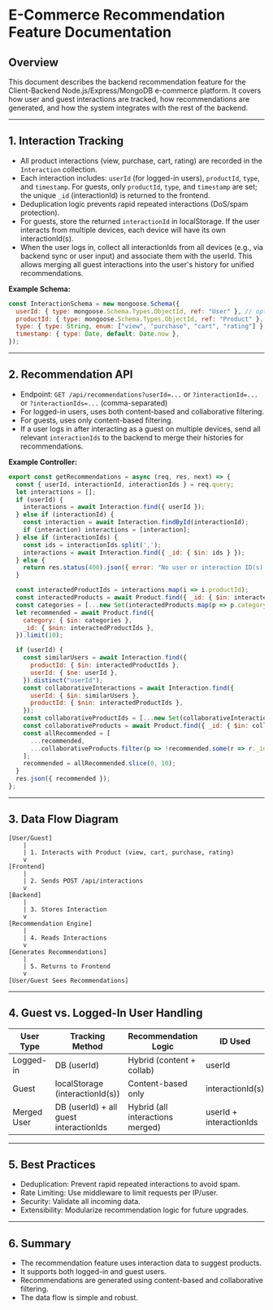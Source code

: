 # E-Commerce Recommendation Feature Documentation

## Overview
This document describes the backend recommendation feature for the Client-Backend Node.js/Express/MongoDB e-commerce platform. It covers how user and guest interactions are tracked, how recommendations are generated, and how the system integrates with the rest of the backend.

---


## 1. Interaction Tracking
- All product interactions (view, purchase, cart, rating) are recorded in the `Interaction` collection.
- Each interaction includes: `userId` (for logged-in users), `productId`, `type`, and `timestamp`. For guests, only `productId`, `type`, and `timestamp` are set; the unique `_id` (interactionId) is returned to the frontend.
- Deduplication logic prevents rapid repeated interactions (DoS/spam protection).
- For guests, store the returned `interactionId` in localStorage. If the user interacts from multiple devices, each device will have its own interactionId(s).
- When the user logs in, collect all interactionIds from all devices (e.g., via backend sync or user input) and associate them with the userId. This allows merging all guest interactions into the user's history for unified recommendations.

**Example Schema:**
```js
const InteractionSchema = new mongoose.Schema({
  userId: { type: mongoose.Schema.Types.ObjectId, ref: "User" }, // optional for guests
  productId: { type: mongoose.Schema.Types.ObjectId, ref: "Product" },
  type: { type: String, enum: ["view", "purchase", "cart", "rating"] },
  timestamp: { type: Date, default: Date.now },
});
```

---


## 2. Recommendation API
- Endpoint: `GET /api/recommendations?userId=...` or `?interactionId=...` or `?interactionIds=...` (comma-separated)
- For logged-in users, uses both content-based and collaborative filtering.
- For guests, uses only content-based filtering.
- If a user logs in after interacting as a guest on multiple devices, send all relevant `interactionIds` to the backend to merge their histories for recommendations.

**Example Controller:**
```js
export const getRecommendations = async (req, res, next) => {
  const { userId, interactionId, interactionIds } = req.query;
  let interactions = [];
  if (userId) {
    interactions = await Interaction.find({ userId });
  } else if (interactionId) {
    const interaction = await Interaction.findById(interactionId);
    if (interaction) interactions = [interaction];
  } else if (interactionIds) {
    const ids = interactionIds.split(',');
    interactions = await Interaction.find({ _id: { $in: ids } });
  } else {
    return res.status(400).json({ error: "No user or interaction ID(s) provided" });
  }

  const interactedProductIds = interactions.map(i => i.productId);
  const interactedProducts = await Product.find({ _id: { $in: interactedProductIds } });
  const categories = [...new Set(interactedProducts.map(p => p.category))];
  let recommended = await Product.find({
    category: { $in: categories },
    _id: { $nin: interactedProductIds },
  }).limit(10);

  if (userId) {
    const similarUsers = await Interaction.find({
      productId: { $in: interactedProductIds },
      userId: { $ne: userId },
    }).distinct("userId");
    const collaborativeInteractions = await Interaction.find({
      userId: { $in: similarUsers },
      productId: { $nin: interactedProductIds },
    });
    const collaborativeProductIds = [...new Set(collaborativeInteractions.map(i => i.productId.toString()))];
    const collaborativeProducts = await Product.find({ _id: { $in: collaborativeProductIds } }).limit(10);
    const allRecommended = [
      ...recommended,
      ...collaborativeProducts.filter(p => !recommended.some(r => r._id.toString() === p._id.toString())),
    ];
    recommended = allRecommended.slice(0, 10);
  }
  res.json({ recommended });
};
```

---

## 3. Data Flow Diagram
```
[User/Guest]
    |
    | 1. Interacts with Product (view, cart, purchase, rating)
    v
[Frontend]
    |
    | 2. Sends POST /api/interactions
    v
[Backend]
    |
    | 3. Stores Interaction
    v
[Recommendation Engine]
    |
    | 4. Reads Interactions
    v
[Generates Recommendations]
    |
    | 5. Returns to Frontend
    v
[User/Guest Sees Recommendations]
```

---

## 4. Guest vs. Logged-In User Handling

| User Type   | Tracking Method         | Recommendation Logic         | ID Used      |
|-------------|------------------------|-----------------------------|--------------|
| Logged-in   | DB (userId)            | Hybrid (content + collab)   | userId       |
| Guest       | localStorage (interactionId(s)) | Content-based only          | interactionId(s) |
| Merged User | DB (userId) + all guest interactionIds | Hybrid (all interactions merged) | userId + interactionIds |

---

## 5. Best Practices
- Deduplication: Prevent rapid repeated interactions to avoid spam.
- Rate Limiting: Use middleware to limit requests per IP/user.
- Security: Validate all incoming data.
- Extensibility: Modularize recommendation logic for future upgrades.

---

## 6. Summary
- The recommendation feature uses interaction data to suggest products.
- It supports both logged-in and guest users.
- Recommendations are generated using content-based and collaborative filtering.
- The data flow is simple and robust.
